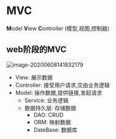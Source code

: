 # MVC

**M**odel  **V**iew  **C**ontroller  (模型,视图,控制器)

## web阶段的MVC

![image-20200608141832179](../img/Untitled/image-20200608141832179.png)

*   View: 展示数据
*   Controller: 接受用户请求,交由业务逻辑
*   Model: 操作数据,提供链接,发起请求
    *   Service: 业务逻辑
    *   数据持久层: 存储数据
        *   DAO: CRUD
        *   ORM: 映射数据
        *   DateBase: 数据库